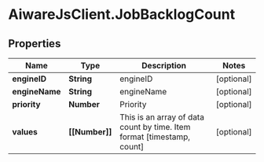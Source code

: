 # AiwareJsClient.JobBacklogCount

## Properties

Name | Type | Description | Notes
------------ | ------------- | ------------- | -------------
**engineID** | **String** | engineID | [optional] 
**engineName** | **String** | engineName | [optional] 
**priority** | **Number** | Priority | [optional] 
**values** | **[[Number]]** | This is an array of data count by time. Item format [timestamp, count] | [optional] 


